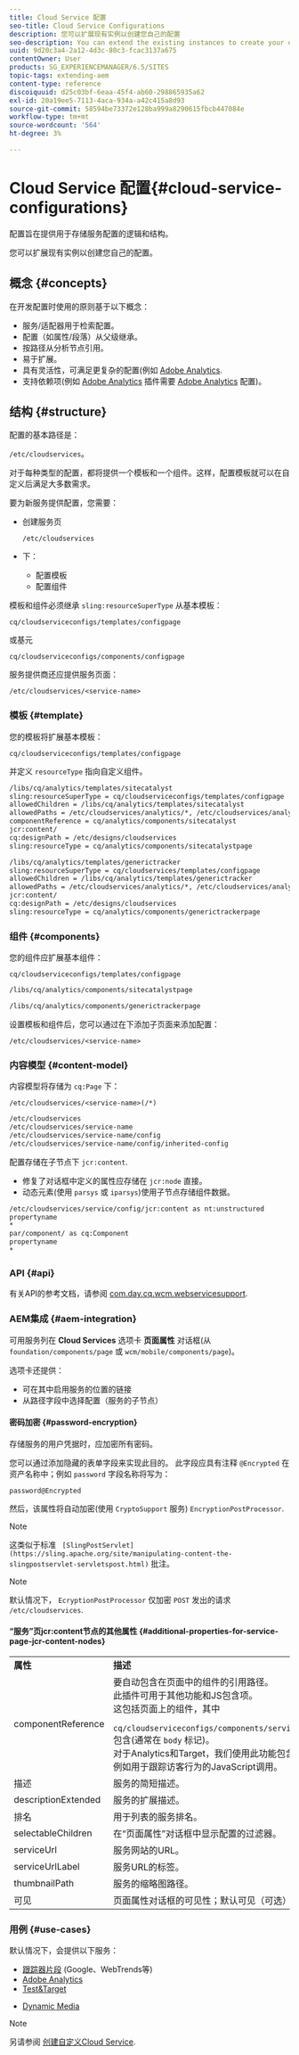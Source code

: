 ```yaml
---
title: Cloud Service 配置
seo-title: Cloud Service Configurations
description: 您可以扩展现有实例以创建您自己的配置
seo-description: You can extend the existing instances to create your own configurations
uuid: 9d20c3a4-2a12-4d3c-80c3-fcac3137a675
contentOwner: User
products: SG_EXPERIENCEMANAGER/6.5/SITES
topic-tags: extending-aem
content-type: reference
discoiquuid: d25c03bf-6eaa-45f4-ab60-298865935a62
exl-id: 20a19ee5-7113-4aca-934a-a42c415a8d93
source-git-commit: 58594be73372e128ba999a8290615fbcb447084e
workflow-type: tm+mt
source-wordcount: '564'
ht-degree: 3%

---
```


# Cloud Service 配置{#cloud-service-configurations}

配置旨在提供用于存储服务配置的逻辑和结构。

您可以扩展现有实例以创建您自己的配置。

## 概念  {#concepts}

在开发配置时使用的原则基于以下概念：

* 服务/适配器用于检索配置。
* 配置（如属性/段落）从父级继承。
* 按路径从分析节点引用。
* 易于扩展。
* 具有灵活性，可满足更复杂的配置(例如 [Adobe Analytics](/help/sites-administering/marketing-cloud.md#integrating-with-adobe-analytics).
* 支持依赖项(例如 [Adobe Analytics](/help/sites-administering/marketing-cloud.md#integrating-with-adobe-analytics) 插件需要 [Adobe Analytics](/help/sites-administering/marketing-cloud.md#integrating-with-adobe-analytics) 配置)。

## 结构 {#structure}

配置的基本路径是：

`/etc/cloudservices`。

对于每种类型的配置，都将提供一个模板和一个组件。这样，配置模板就可以在自定义后满足大多数需求。

要为新服务提供配置，您需要：

* 创建服务页

   `/etc/cloudservices`

* 下：

   * 配置模板
   * 配置组件

模板和组件必须继承 `sling:resourceSuperType` 从基本模板：

`cq/cloudserviceconfigs/templates/configpage`

或基元

`cq/cloudserviceconfigs/components/configpage`

服务提供商还应提供服务页面：

`/etc/cloudservices/<service-name>`

### 模板 {#template}

您的模板将扩展基本模板：

`cq/cloudserviceconfigs/templates/configpage`

并定义 `resourceType` 指向自定义组件。

```xml
/libs/cq/analytics/templates/sitecatalyst
sling:resourceSuperType = cq/cloudserviceconfigs/templates/configpage
allowedChildren = /libs/cq/analytics/templates/sitecatalyst
allowedPaths = /etc/cloudservices/analytics/*, /etc/cloudservices/analytics/.*
componentReference = cq/analytics/components/sitecatalyst
jcr:content/
cq:designPath = /etc/designs/cloudservices
sling:resourceType = cq/analytics/components/sitecatalystpage

/libs/cq/analytics/templates/generictracker
sling:resourceSuperType = cq/cloudservices/templates/configpage
allowedChildren = /libs/cq/analytics/templates/generictracker
allowedPaths = /etc/cloudservices/analytics/*, /etc/cloudservices/analytics/.*
jcr:content/
cq:designPath = /etc/designs/cloudservices
sling:resourceType = cq/analytics/components/generictrackerpage
```

### 组件 {#components}

您的组件应扩展基本组件：

`cq/cloudserviceconfigs/templates/configpage`

```xml
/libs/cq/analytics/components/sitecatalystpage

/libs/cq/analytics/components/generictrackerpage
```

设置模板和组件后，您可以通过在下添加子页面来添加配置：

`/etc/cloudservices/<service-name>`

### 内容模型 {#content-model}

内容模型将存储为 `cq:Page` 下：

`/etc/cloudservices/<service-name>(/*)`

```xml
/etc/cloudservices
/etc/cloudservices/service-name
/etc/cloudservices/service-name/config
/etc/cloudservices/service-name/config/inherited-config
```

配置存储在子节点下 `jcr:content`.

* 修复了对话框中定义的属性应存储在 `jcr:node` 直接。
* 动态元素(使用 `parsys` 或 `iparsys`)使用子节点存储组件数据。

```xml
/etc/cloudservices/service/config/jcr:content as nt:unstructured
propertyname
*
par/component/ as cq:Component
propertyname
*
```

### API {#api}

有关API的参考文档，请参阅 [com.day.cq.wcm.webservicesupport](https://helpx.adobe.com/experience-manager/6-5/sites/developing/using/reference-materials/javadoc/com/day/cq/wcm/webservicesupport/package-summary.html).

### AEM集成 {#aem-integration}

可用服务列在 **Cloud Services** 选项卡 **页面属性** 对话框(从 `foundation/components/page` 或 `wcm/mobile/components/page`)。

选项卡还提供：

* 可在其中启用服务的位置的链接
* 从路径字段中选择配置（服务的子节点）

#### 密码加密 {#password-encryption}

存储服务的用户凭据时，应加密所有密码。

您可以通过添加隐藏的表单字段来实现此目的。 此字段应具有注释 `@Encrypted` 在资产名称中；例如 `password` 字段名称将写为：

`password@Encrypted`

然后，该属性将自动加密(使用 `CryptoSupport` 服务) `EncryptionPostProcessor`.

>[!NOTE]
>
>这类似于标准 ` [SlingPostServlet](https://sling.apache.org/site/manipulating-content-the-slingpostservlet-servletspost.html)` 批注。

>[!NOTE]
>
>默认情况下， `EcryptionPostProcessor` 仅加密 `POST` 发出的请求 `/etc/cloudservices`.

#### “服务”页jcr:content节点的其他属性 {#additional-properties-for-service-page-jcr-content-nodes}

<table>
 <tbody>
  <tr>
   <td><strong>属性</strong></td>
   <td><strong>描述</strong></td>
  </tr>
  <tr>
   <td>componentReference</td>
   <td>要自动包含在页面中的组件的引用路径。<br /> 此插件可用于其他功能和JS包含项。<br /> 这包括页面上的组件，其中<br /> <code> cq/cloudserviceconfigs/components/servicecomponents</code><br /> 包含(通常在 <code>body</code> 标记)。<br /> 对于Analytics和Target，我们使用此功能包含其他功能，例如用于跟踪访客行为的JavaScript调用。</td>
  </tr>
  <tr>
   <td>描述</td>
   <td>服务的简短描述。<br /> </td>
  </tr>
  <tr>
   <td>descriptionExtended</td>
   <td>服务的扩展描述。</td>
  </tr>
  <tr>
   <td>排名</td>
   <td>用于列表的服务排名。</td>
  </tr>
  <tr>
   <td>selectableChildren</td>
   <td>在“页面属性”对话框中显示配置的过滤器。</td>
  </tr>
  <tr>
   <td>serviceUrl</td>
   <td>服务网站的URL。</td>
  </tr>
  <tr>
   <td>serviceUrlLabel</td>
   <td>服务URL的标签。</td>
  </tr>
  <tr>
   <td>thumbnailPath</td>
   <td>服务的缩略图路径。</td>
  </tr>
  <tr>
   <td>可见</td>
   <td>页面属性对话框的可见性；默认可见（可选）</td>
  </tr>
 </tbody>
</table>

### 用例 {#use-cases}

默认情况下，会提供以下服务：

* [跟踪器片段](/help/sites-administering/external-providers.md) (Google、WebTrends等)
* [Adobe Analytics](/help/sites-administering/marketing-cloud.md#integrating-with-adobe-analytics)
* [Test&amp;Target](/help/sites-administering/marketing-cloud.md#integrating-with-adobe-target)

<!-- Search&Promote is end of life as of September 1, 2022 * [Search&Promote](/help/sites-administering/marketing-cloud.md#integrating-with-search-promote) -->
* [Dynamic Media](/help/sites-administering/marketing-cloud.md#integrating-with-scene)

>[!NOTE]
>
>另请参阅 [创建自定义Cloud Service](/help/sites-developing/extending-cloud-config-custom-cloud.md).
